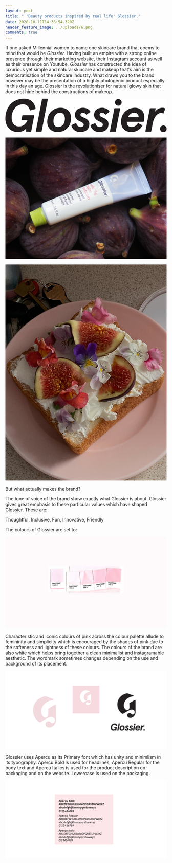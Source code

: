 ```yaml
---
layout: post
title: " 'Beauty products inspired by real life' Glossier."
date: 2020-10-11T14:36:54.320Z
header_feature_image: ../uploads/6.png
comments: true
---
```

If one asked Millennial women to name one skincare brand that coems to mind that would be *Glossier.* Having built an empire with a strong online presence through their marketing website, their Instagram account as well as their presence on Youtube, *Glossier* has constructed the idea of luxurious yet simple and natural skincare and makeup that's aim is the democratisation of the skincare industry. What draws you to the brand however may be the presentation of a highly photogenic product especially in this day an age. Glossier is the revolutioniser for natural glowy skin that does not hide behind the constructions of makeup.

![](../uploads/890347.png)

![Big Fig Energy ( Glossier on Twitter)](../uploads/ejdl1t6xyaatuef.jpg)

![Twitter and the photogenic nature of Glossier](../uploads/ejdkg-wxyaeqxws.jpg)

But what actually makes the brand?

The tone of voice of the brand show exactly what Glossier is about. Glossier gives great emphasis to these particular values which have shaped Glossier. These are:

Thoughtful, Inclusive, Fun, Innovative, Friendly

The colours of Glossier are set to:

![](../uploads/untitled-design-8.png)

Characteristic and iconic colours of pink across the colour palette allude to femininity and simplicity which is encouraged by the shades of pink due to the softeness and lightness of these colours. The colours of the brand are also white which helps bring together a clean minimalist and instagramable aesthetic. The wordmark sometimes changes depending on the use and background of its placement.

![](../uploads/untitled-design-6.png)

Glossier uses Apercu as its Primary font which has unity and minimlism in its typography. Apercu Bold is used for headlines, Apercu Regular for the body text and Apercu Italics is used for the product description on packaging and on the website. Lowercase is used on the packaging.

![](../uploads/untitled-design-7.png)
